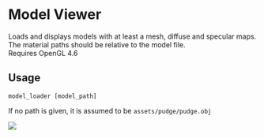 # Model Viewer  
Loads and displays models with at least a mesh, diffuse and specular maps.  
The material paths should be relative to the model file.  
Requires OpenGL 4.6  

## Usage  

    model_loader [model_path]  

If no path is given, it is assumed to be `assets/pudge/pudge.obj`

![](https://i.imgur.com/k9YglnZ.png)